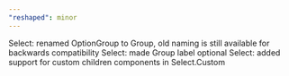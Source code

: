 ```yaml
---
"reshaped": minor
---
```


Select: renamed OptionGroup to Group, old naming is still available for backwards compatibility
Select: made Group label optional
Select: added support for custom children components in Select.Custom
